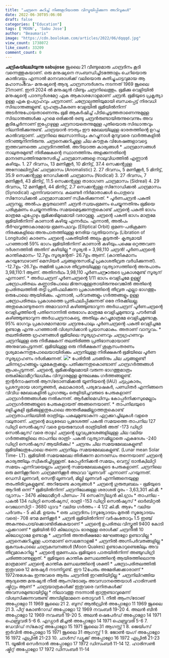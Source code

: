 ```yaml
---
title: "ചന്ദ്രനെ കുറിച്ച് നിങ്ങളറിയാത്ത വിസ്മയിപ്പിക്കുന്ന അറിവുകൾ"
date: 2022-06-30T05:06:08
draft: false
categories: ["Education"]
tags: ['MOON', 'Sabu Jose']
author: "Beaumaris"
image: "https://cdn.boolokam.com/articles/2022/06/dqqqd.jpg"
view_count: 1738072
like_count: 33209
comment_count: 0
---
```


**ചന്ദ്രികയിലലിയുന്നു** **sabujose** ജൂലൈ 21 വീണ്ടുമൊരു ചാന്ദ്രദിനം കൂടി വന്നെത്തുകയാണ്. ഒരു മനുഷ്യനെ സംബന്ധിച്ചിടത്തോളം ചെറിയൊരു കാല്‍വയ്പ്പും എന്നാല്‍ മാനവരാശിക്ക് വലിയൊരു കുതിച്ചുചാട്ടവുമായ ആ മഹാസംഭവം- മനുഷ്യന്റെ ആദ്യ ചാന്ദ്രസന്ദര്‍ശനം നടന്നത് 1969 ജൂലൈ 21നാണ്. ഇനി 2024 ൽ മനുഷ്യൻ വീണ്ടും ചന്ദ്രനിലെത്തും. ഭൂമിക്കു വെളിയില്‍ മനുഷ്യന്റെ പാദസ്പര്‍ശമേറ്റ ഏക ആകാശഗോളമാണ് ചന്ദ്രന്‍. ഭൂമിയുടെ പ്രകൃത്യാ ഉള്ള ഏക ഉപഗ്രഹവും ചന്ദ്രനാണ്. ചന്ദ്രോല്പത്തിയുമായി ബന്ധപ്പെട്ട് നിരവധി സിദ്ധാന്തങ്ങളുണ്ട്. ഗ്രഹരൂപീകരണ വേളയില്‍ ഭൂമിയില്‍നിന്ന് അടര്‍ന്നുപോയതാണെന്നും ഭൂമി ആകര്‍ഷിച്ച് പിടിച്ചെടുത്തതാണെന്നുമുള്ള സിദ്ധാന്തങ്ങള്‍ക്കു പുറമെ ഒരിക്കല്‍ രണ്ടു ചന്ദ്രൻരുണ്ടായിരുന്നുവെന്നും അവ കൂടിച്ചേര്‍ന്നാണ് ഇപ്പോഴുള്ള ചന്ദ്രനായതെന്നുമുള്ള പുതിയൊരു സിദ്ധാന്തവും നിലനില്‍ക്കുന്നുണ്ട്. ചാന്ദ്രയാന്‍ ദൗത്യം ഈ മേഖലയിലുള്ള ഭാരതത്തിന്റെ ഉറച്ച കാല്‍വയ്പാണ്. ചന്ദ്രനിലെ ജലസാന്നിധ്യം കുറച്ചുനാള്‍ മുമ്പുവരെ വാര്‍ത്തകളില്‍ നിറഞ്ഞുനിന്നിരുന്നു. ചന്ദ്രനെക്കുറിച്ചുള്ള ചില കൗതുക വിശേഷങ്ങളാവട്ടെ ഇത്തവണത്തെ ചാന്ദ്രദിനത്തില്‍. അറിയാത്ത കാര്യങ്ങള്‍ * ചാന്ദ്രമാസങ്ങള്‍ നാലുതരമുണ്ട്! നിരീക്ഷകന്റെ സ്ഥാനത്തിനും അളക്കുന്നതിന്റെ മാനദണ്ഡത്തിനുമനുസരിച്ച് ചാന്ദ്രമാസങ്ങളെ നാലുവിധത്തില്‍ എണ്ണാന്‍ കഴിയും. 1\. 27 ദിവസം, 13 മണിക്കൂര്‍, 10 മിനിട്ട്, 37.4 സെക്കന്റുള്ള അനോമലിസ്റ്റിക് ചാന്ദ്രമാസം (Anomalistic) 2\. 27 ദിവസം, 5 മണിക്കൂര്‍, 5 മിനിട്ട്, 35.9 സെക്കന്റുള്ള നോഡിക്കല്‍ ചാന്ദ്രമാസം (Nodical) 3\. 27 ദിവസം, 7 മണിക്കൂര്‍, 43 മിനിട്ട്, 11.5 സെക്കന്റുള്ള താരാഗണ ചാന്ദ്രമാസം (Sidreal) 4\. 29 ദിവസം, 12 മണിക്കൂര്‍, 44 മിനിട്ട്, 2.7 സെക്കന്റുള്ള സിനോഡിക്കല്‍ ചാന്ദ്രമാസം (Synodical) എന്നിവയാണവ. കലണ്ടര്‍ നിര്‍മാതാക്കള്‍ പൊതുവെ സിനോഡിക്കല്‍ ചാന്ദ്രമാസമാണ് സ്വീകരിക്കുന്നത്. * പൂര്‍ണചന്ദ്രന്‍ പകുതി ചന്ദ്രനല്ല, അല്‍പം കൂടുതലാണ്! ചന്ദ്രന്‍ സ്വയംഭ്രമണം ചെയ്യുന്നതിനും ഭൂമിയെ പരിക്രമണം ചെയ്യുന്നതിനും സമയമെടുക്കുന്നതുകൊണ്ട് ചന്ദ്രന്റെ പകുതി ഭാഗം മാത്രമേ എപ്പോഴും ഭൂമിക്കഭിമുഖമായി വരാറുള്ളൂ. ചന്ദ്രന്റെ പകുതി ഭാഗം മാത്രമേ ഭൂമിയില്‍നിന്ന് കാണാന്‍ കഴിയൂ എന്നര്‍ഥം. എന്നാല്‍, അല്‍പം ദീര്‍ഘവൃത്താകാരമായ ഭ്രമണപഥവും (Elliptical Orbit) ഭ്രമണ-പരിക്രമണ നിരക്കുകളിലെ അനുപാതത്തിലുള്ള നേരിയ വ്യതിയാനവും (Libration of Longitude) കാരണം ചന്ദ്രന്റെ പകുതിയില്‍ അല്പം കൂടുതല്‍- കൃത്യമായി പറഞ്ഞാല്‍ 59% ഭാഗം ഭൂമിയില്‍നിന്ന് കാണാന്‍ കഴിയും.പക്ഷെ ഒറ്റത്തവണ ദർശനത്തിൽ അതിന് കഴിയില്ല * സൂര്യന്‍ = 3,98,110 ചന്ദ്രന്‍! പൂര്‍ണചന്ദ്രന്റെ കാന്തികമാനം- 12.7ഉം സൂര്യന്റേത്- 26.7ഉം ആണ്. (കാന്തികമാനം കുറയുമ്പോഴാണ് മെസിയര്‍ ചട്ടങ്ങളനുസരിച്ച് പ്രകാശതീവ്രത വര്‍ധിക്കുന്നത്). -12.7ഉം -26.7ഉം തമ്മില്‍ പ്രകാശ തീവ്രതയിലുള്ള വ്യത്യാസത്തിന്റെ അനുപാതം 3,98,110:1 ആണ്. അതിനര്‍ഥം 3,98,110 പൂര്‍ണചന്ദ്ര•ാരുടെ പ്രകാശമുണ്ട് സൂര്യന് എന്നാണ്. * അര്‍ധചന്ദ്രന് പൂര്‍ണചന്ദ്രന്റെ 1/11 ഭാഗം വെളിച്ചമേ ഉള്ളൂ! ചന്ദ്രോപരിതലം കണ്ണാടിപോലെ മിനുസമുള്ളതായിരുന്നുവെങ്കില്‍ അതിന്റെ ഉപരിതലത്തില്‍ തട്ടി പ്രതിഫലിക്കുന്ന പ്രകാശത്തിന്റെ തീവ്രത എല്ലാ ഭാഗത്തും ഒരുപോലെ ആയിരിക്കും. എന്നാല്‍, പര്‍വതങ്ങളും ഗര്‍ത്തങ്ങളും ഉള്ള ചന്ദ്രോപരിതലം പ്രകാശത്തെ പ്രതിഫലിപ്പിക്കുന്നത് ഒരേ നിരക്കിലല്ല. അതുകൊണ്ടുതന്നെ അമാവാസി കഴിഞ്ഞുണ്ടാവുന്ന അര്‍ധചന്ദ്രന് പൂര്‍ണചന്ദ്രന്റെ വെളിച്ചത്തിന്റെ പതിനൊന്നില്‍ ഒരുഭാഗം മാത്രമേ വെളിച്ചമുണ്ടാവൂ. പൗര്‍ണമി കഴിഞ്ഞുണ്ടാവുന്ന അര്‍ധചന്ദ്രനാകട്ടെ, അതിലും കുറച്ചുമാത്രമേ വെളിച്ചമുണ്ടാകൂ. 95% ഭാഗവും പ്രകാശമാനമായ ചന്ദ്രനുപോലും പൂര്‍ണചന്ദ്രന്റെ പകുതി വെളിച്ചമേ ഉണ്ടാകൂ എന്നു പറഞ്ഞാല്‍ വിശ്വസിക്കാന്‍ പ്രയാസമാകും. അതാണ് വാസ്തവം. * തലതിരിഞ്ഞ ഗ്രഹണങ്ങള്‍ ഭൂമിയിലെ സൂര്യഗ്രഹണവും ചന്ദ്രഗ്രഹണവും ചന്ദ്രനിലുള്ള ഒരു നിരീക്ഷകന് തലതിരിഞ്ഞ പ്രതിഭാസമായാണ് അനുഭവപ്പെടുന്നത്. ഭൂമിയിലുള്ള ഒരു നിരീക്ഷകന് ശുക്രസംതരണം ദൃശ്യമാകുന്നതുപോലെയായിരിക്കും ചന്ദ്രനിലുള്ള നിരീക്ഷകന്‍ ഭൂമിയിലെ പൂര്‍ണ സൂര്യഗ്രഹണം ദര്‍ശിക്കുന്നത്. ![](https://cdn.boolokam.com/articles/2022/06/dqdddff.jpg)* പേരിടീല്‍ ചടങ്ങിനും ചില ചട്ടങ്ങളുണ്ട്! ഛിന്നഗ്രഹങ്ങളും ധൂമകേതുക്കളും പതിക്കുന്നതുകൊണ്ടാണ് ചാന്ദ്രഗര്‍ത്തങ്ങള്‍ രൂപപ്പെടുന്നത്. ചന്ദ്രന്റെ, ഭൂമിക്കഭിമുഖമായി വരുന്ന ഭാഗത്തുമാത്രം ഒരുകിലോമീറ്ററിലധികം വിസ്താരമുള്ള മൂന്നുലക്ഷം ഗര്‍ത്തങ്ങളുണ്ട്. ഇന്റര്‍നാഷണല്‍ ആസ്‌ട്രോണമിക്കല്‍ യൂണിയന്റെ (IAU) ചട്ടപ്രകാരം, പ്രശസ്തരായ ശാസ്ത്രജ്ഞര്‍, കലാകാരാര്‍, പര്യവേഷകര്‍, പണ്ഡിതര്‍ എന്നിങ്ങനെ വിവിധ മേഖലകളില്‍ പ്രാഗത്ഭ്യം തെളിയിച്ചവരുടെ പേരുകളാണ് ചാന്ദ്രഗര്‍ത്തങ്ങള്‍ക്കു നല്‍കുന്നത്. ആര്‍ക്കിമെഡിസും കോപ്പര്‍നിക്കസുമെല്ലാം ചാന്ദ്രഗര്‍ത്തങ്ങളുടെ പേരുകളായത് അങ്ങനെയാണ്. * താപനിലയുടെ ഒളിച്ചുകളി ഭൂമിക്കുള്ളതുപോലെ അന്തരീക്ഷമില്ലാത്തതുകൊണ്ട് ചാന്ദ്രതാപനിലയില്‍ രാത്രിയും പകലുമുണ്ടാകുന്ന ഏറ്റക്കുറച്ചിലുകള്‍ വളരെ വലുതാണ്. ചന്ദ്രന്റെ മധ്യരേഖാ പ്രദേശത്ത് പകല്‍ സമയത്തെ താപനില 127 ഡിഗ്രി സെല്‍ഷ്യസ് വരെ ഉയരുമ്പോള്‍ രാത്രിയില്‍ അത് -173 ഡിഗ്രി സെല്‍ഷ്യസ് വരെ താഴും! ചന്ദ്രന്റെ ധ്രുവപ്രദേശങ്ങളിലുള്ള ചില വലിയ ഗര്‍ത്തങ്ങളിലെ താപനില രാത്രി- പകല്‍ വ്യത്യാസമില്ലാതെ ഏകദേശം -240 ഡിഗ്രി സെല്‍ഷ്യസ് ആയിരിക്കും! * ചന്ദ്രനും ചില സമയമേഖലകളുണ്ട്! ഭൂമിയിലേതുപോലെ തന്നെ ചന്ദ്രനിലും സമയമേഖലകളുണ്ട്. (Lunar mean Solar Time- LT). ഭൂമിയില്‍ സമയമേഖല തിരിക്കുന്ന മാനദണ്ഡം തന്നെയാണ് ചന്ദ്രന്റെ കാര്യത്തിലും സ്വീകരിച്ചിട്ടുള്ളത്. കോപ്പര്‍നിക്കന്‍ സമയം, വെസ്റ്റ് ട്രാന്‍ക്വിലിറ്റി സമയം എന്നിവയെല്ലാം ചന്ദ്രന്റെ സമയമേഖലകളുടെ പേരുകളാണ്. ചന്ദ്രനിലെ ഒരു മണിക്കൂറിനെ ചാന്ദ്രമണിക്കൂര്‍ അഥവാ 'ലൂണവര്‍' എന്നാണ് പറയുന്നത്. ഡെസി ലൂണവര്‍, സെന്റി ലൂണവര്‍, മില്ലി ലൂണവര്‍ എന്നിങ്ങനെയുള്ള തരംതിരിവുകളുമുണ്ട്. അറിയേണ്ട കാര്യങ്ങള്‍ * ചന്ദ്രന്റെ ഗുരുത്വബലം - ഭൂമിയുടെ ആറില്‍ ഒന്ന് * ഭൂമിയില്‍നിന്ന് ചന്ദ്രനിലേക്കുള്ള ശരാശരി ദൂരം - 3,63,301 കി.മീ. * വ്യാസം - 3476 കിലോമീറ്റര്‍ പിണ്ഡം- 74 സെക്‌സ്ട്രില്യന്‍ കി.ഗ്രാം * താപനില - പകല്‍ 134 ഡിഗ്രി സെല്‍ഷ്യസ്, രാത്രി -153 ഡിഗ്രി സെല്‍ഷ്യസ് * ഓര്‍ബിറ്റല്‍ വെലോസിറ്റി - 3680 ഗാുവ * വലിയ ഗര്‍ത്തം - 4 1/2 കി.മീ. ആഴം * വലിയ പര്‍വതം - 5 കി.മീ. ഉയരം * ഒരു ചാന്ദ്രദിനം (സൂര്യോദയം മുതല്‍ സൂര്യോദയം വരെ)- 708 ഭൗമ മണിക്കൂര്‍ * ചന്ദ്രന്‍ ഭൂമിയില്‍നിന്ന് വര്‍ഷംതോറും 1.5 ഇഞ്ച് അകന്നുപൊയ്‌ക്കൊണ്ടിരിക്കുകയാണ് * ചന്ദ്രന്റെ ഉപരിതല വിസ്തൃതി 9400 കോടി ഏക്കറാണ് * ഭൂമിയില്‍ 60 കിലോഗ്രാം ഭാരമുള്ള ഒരാള്‍ക്ക് ചന്ദ്രനില്‍ 10 കിലോഗ്രാമേ ഉണ്ടാകൂ * ചന്ദ്രനില്‍ അന്തരീക്ഷമോ മേഘങ്ങളോ ഉണ്ടാവില്ല * ചന്ദ്രനെക്കുറിച്ചുള്ള പഠനമാണ് സെലനോളജി * ചന്ദ്രനില്‍ അഗ്നിപര്‍വതങ്ങളില്ല * ഭൂകമ്പംപോലെ ചാന്ദ്രകമ്പനങ്ങള്‍ (Moon Quakes) ഉണ്ടാകാറുണ്ടെങ്കിലും അവ തീവ്രമാകാറില്ല * ചന്ദ്രന്റെ ഭ്രമണപഥം ഭൂമിയുടെ പാതയില്‍നിന്ന് അഞ്ചുഡിഗ്രി ചരിഞ്ഞാണുള്ളത്. * ഭൂമിയുടെ കാന്തിക മണ്ഡലത്തിന്റെ ആയിരത്തിലൊന്നു മാത്രമാണ് ചന്ദ്രന്റെ കാന്തിക മണ്ഡലത്തിന്റെ ശക്തി * ചന്ദ്രോപരിതലത്തില്‍ ഇതുവരെ 12 മനുഷ്യര്‍ നടന്നിട്ടുണ്ട്. ഈ 12പേരും അമേരിക്കക്കാരാണ് * 1972നുശേഷം ഇന്നുവരെ ആരും ചന്ദ്രനില്‍ ഇറങ്ങിയിട്ടില്ല * ചന്ദ്രനിലിറങ്ങിയ ആദ്യത്തെ മനുഷ്യന്‍ നീല്‍ ആംസ്‌ട്രോങും അവസാനത്തെയാള്‍ ഹാരിസണ്‍ ഷ്മിറ്റും ആണ് * ചാന്ദ്രയാത്രകള്‍ക്ക് ഇതുവരെ വനിതകള്‍ക്ക് അവസരമുണ്ടായിട്ടില്ല * നിലാവത്തു നടന്നാല്‍ ഭ്രാന്തുണ്ടാവുമെന്ന് വിശ്വസിക്കുന്നവരുണ്ട് അമ്പിളിമാമനെ തൊട്ടവര്‍ 1\. നീല്‍ ആംസ്‌ട്രോങ് അപ്പോളോ 11 1969 ജൂലൈ 21 2\. ബുസ് ആല്‍ഡ്രിന്‍ അപ്പോളോ 11 1969 ജൂലൈ 21 3\. പീറ്റ് കോണ്‍റാഡ് അപ്പോളോ 12 1969 നവംബര്‍ 19-20 4\. അലന്‍ ബീന്‍ അപ്പോളോ 12 1969 നവംബര്‍ 19-20 5\. അലന്‍ ഷെപേര്‍ഡ് അപ്പോളോ 14 1971 ഫെബ്രുവരി 5-6 6\. എഡ്ഗാര്‍ മിച്ചല്‍ അപ്പോളോ 14 1971 ഫെബ്രുവരി 5-6 7\. ഡേവിഡ് സ്‌കോട്ട് അപ്പോളോ 15 1971 ജൂലൈ 31 ആഗസ്റ്റ് 1 8\. ജെയിംസ് ഇര്‍വിന്‍ അപ്പോളോ 15 1971 ജൂലൈ 31 ആഗസ്റ്റ് 1 9\. ജോണ്‍ യംഗ് അപ്പോളോ 16 1972 ഏപ്രില്‍ 21-23 10\. ചാള്‍സ് ഡ്യൂക്ക് അപ്പോളോ 16 1972 ഏപ്രില്‍ 21-23 11\. യൂജിന്‍ സെര്‍നാന്‍ അപ്പോളോ 17 1972 ഡിസംബര്‍ 11-14 12\. ഹാരിസണ്‍ ഷ്മിറ്റ് അപ്പോളോ 17 1972 ഡിസംബര്‍ 11-14
